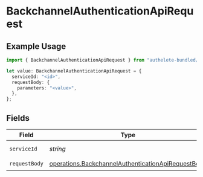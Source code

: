 # BackchannelAuthenticationApiRequest

## Example Usage

```typescript
import { BackchannelAuthenticationApiRequest } from "authelete-bundled/models/operations";

let value: BackchannelAuthenticationApiRequest = {
  serviceId: "<id>",
  requestBody: {
    parameters: "<value>",
  },
};
```

## Fields

| Field                                                                                                                    | Type                                                                                                                     | Required                                                                                                                 | Description                                                                                                              |
| ------------------------------------------------------------------------------------------------------------------------ | ------------------------------------------------------------------------------------------------------------------------ | ------------------------------------------------------------------------------------------------------------------------ | ------------------------------------------------------------------------------------------------------------------------ |
| `serviceId`                                                                                                              | *string*                                                                                                                 | :heavy_check_mark:                                                                                                       | A service ID.                                                                                                            |
| `requestBody`                                                                                                            | [operations.BackchannelAuthenticationApiRequestBody](../../models/operations/backchannelauthenticationapirequestbody.md) | :heavy_check_mark:                                                                                                       | N/A                                                                                                                      |